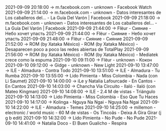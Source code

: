 2021-09-09 20:18:00 -> m.facebook.com - unknown - Facebook Watch
2021-09-09 21:14:00 -> m.facebook.com - unknown - Datos interesantes de Los caballeros del... - La Guía Del Varón | Facebook
2021-09-09 21:18:00 -> m.facebook.com - unknown - Datos interesantes de Los caballeros del... - La Guía Del Varón | Facebook
2021-09-09 21:44:00 -> Flёur - Сияние - Небо хочет упасть
2021-09-09 21:44:00 -> Flёur - Сияние - Небо хочет упасть
2021-09-09 21:48:00 -> Flёur - Сияние - Сияние
2021-09-09 21:52:00 -> ROM (by Xataka México) - ROM (by Xataka México) - Desaparecen poco a poco las redes abiertas de TotalPlay
2021-09-09 21:56:00 -> ROM (by Xataka México) - ROM (by Xataka México) - Mediatek crece como la espuma
2021-09-10 09:11:00 -> Flёur - unknown - Кокон
2021-09-10 09:12:00 -> Gidge - unknown - New Light
2021-09-10 13:47:00 -> ILE - Almadura - Contra Todo
2021-09-10 13:51:00 -> ILE - Almadura - Tu Rumba
2021-09-10 13:55:00 -> Lido Pimienta - Miss Colombia - Nada (con Li Saumet)
2021-09-10 14:00:00 -> iLe y Natalia Lafourcade - En Cantos - En Cantos
2021-09-10 14:03:00 -> Chancha Via Circuito - Ilaló - Ilaló (con Mateo Kingman)
2021-09-10 14:08:00 -> ILE - 2.4 M de vistas - Triángulo
2021-09-10 14:13:00 -> Lido Pimienta - Miss Colombia - Eso Que Tu Haces
2021-09-10 14:17:00 -> Kolinga - Nguya Na Ngai - Nguya Na Ngai
2021-09-10 14:22:00 -> ILE - Almadura - Temes
2021-09-10 14:25:00 -> millemon - electronic / world music - 60 M de vistas - Os Tincoãs - Deixa A Gira Girar (j g b edit)
2021-09-10 14:32:00 -> Lido Pimienta - No Pude - No Pude
2021-09-10 14:41:00 -> Natalia Doco - El Buen Gualicho - Respira
